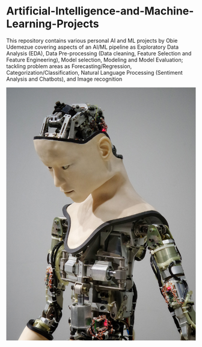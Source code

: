 # Artificial-Intelligence-and-Machine-Learning-Projects
This repository contains various personal AI and ML projects by Obie Udemezue covering aspects of an AI/ML pipeline as Exploratory Data Analysis (EDA), Data Pre-processing (Data cleaning, Feature Selection and Feature Engineering), Model selection, Modeling and Model Evaluation; tackling problem areas as Forecasting/Regression, Categorization/Classification, Natural Language Processing (Sentiment Analysis and Chatbots),  and Image recognition 

![](images/franck.jpg)

